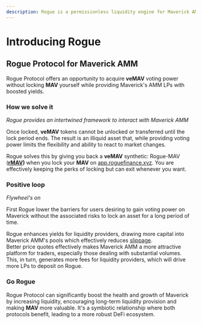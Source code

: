 ```yaml
---
description: Rogue is a permissionless liquidity engine for Maverick AMM.
---
```


# Introducing Rogue

## Rogue Protocol for Maverick AMM

Rogue Protocol offers an opportunity to acquire **veMAV** voting power without locking **MAV** yourself while providing Maverick's AMM LPs with boosted yields.

### How we solve it

_Rogue provides an intertwined framework to interact with Maverick AMM_

Once locked, **veMAV** tokens cannot be unlocked or transferred until the lock period ends. The result is an illiquid asset that, while providing voting power limits the flexibility and ability to react to market changes.

Rogue solves this by giving you back a **veMAV** synthetic: Rogue-MAV ([**rMAV**](broken-reference)**)** when you lock your **MAV** on [app.roguefinance.xyz](https://app.roguefinance.xyz). You are effectively keeping the perks of locking but can exit whenever you want.

### Positive loop

_Flywheel's on_ &#x20;

First Rogue lower the barriers for users desiring to gain voting power on Maverick without the associated risks to lock an asset for a long period of time.

Rogue enhances yields for liquidity providers, drawing more capital into Maverick AMM's pools which effectively reduces [slippage](https://help.1inch.io/en/articles/4585109-what-is-price-impact-vs-price-slippage-in-defi). \
Better price quotes effectively makes Maverick AMM a more attractive platform for traders, especially those dealing with substantial volumes. \
This, in turn, generates more fees for liquidity providers, which will drive more LPs to deposit on Rogue.

### Go Rogue

Rogue Protocol can significantly boost the health and growth of Maverick by increasing liquidity, encouraging long-term liquidity provision and making **MAV** more valuable. It's a symbiotic relationship where both protocols benefit, leading to a more robust DeFi ecosystem.
